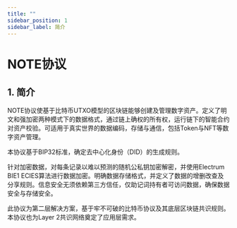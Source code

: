 ```yaml
---
title: ""
sidebar_position: 1
sidebar_label: 简介
---
```


# NOTE协议

## 1. 简介

NOTE协议使基于比特币UTXO模型的区块链能够创建及管理数字资产。定义了明文和强加密两种模式下的数据格式，通过链上确权的所有权，运行链下的智能合约对资产校验。可适用于真实世界的数据编码，存储与通信，包括Token与NFT等数字资产管理。

本协议基于BIP32标准，确定去中心化身份（DID）的生成规则。

针对加密数据，对每条记录以难以预测的随机公私钥加密解密，并使用Electrum BIE1 ECIES算法进行数据加密。明确数据存储格式，并定义了数据的增删改查及分享规则。信息安全无须依赖第三方信任，仅助记词持有者可访问数据，确保数据安全与存储安全。

此协议为第二层解决方案，基于牢不可破的比特币协议及其底层区块链共识规则。本协议也为Layer 2共识网络奠定了应用层需求。
